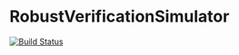 # RobustVerificationSimulator

[![Build Status](https://github.com/fieldofnodes/RobustVerificationSimulator.jl/actions/workflows/CI.yml/badge.svg?branch=main)](https://github.com/fieldofnodes/RobustVerificationSimulator.jl/actions/workflows/CI.yml?query=branch%3Amain)
